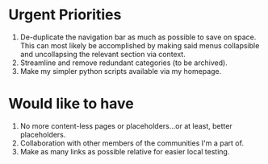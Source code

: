 # Urgent Priorities

1. De-duplicate the navigation bar as much as possible to save on space.  This can most likely be accomplished by making said menus collapsible and uncollapsing the relevant section via context.
2. Streamline and remove redundant categories (to be archived).
3. Make my simpler python scripts available via my homepage.

# Would like to have

1. No more content-less pages or placeholders...or at least, better placeholders.
2. Collaboration with other members of the communities I'm a part of.
3. Make as many links as possible relative for easier local testing.
